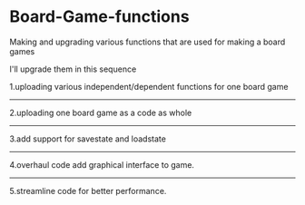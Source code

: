 # Board-Game-functions
Making and upgrading various functions that are used for making a board games

I'll upgrade them in this sequence

1.uploading various independent/dependent functions for one board game
***
2.uploading one board game as a code as whole
***
3.add support for savestate and loadstate
***
4.overhaul code add graphical interface to game.
***
5.streamline code for better performance.
